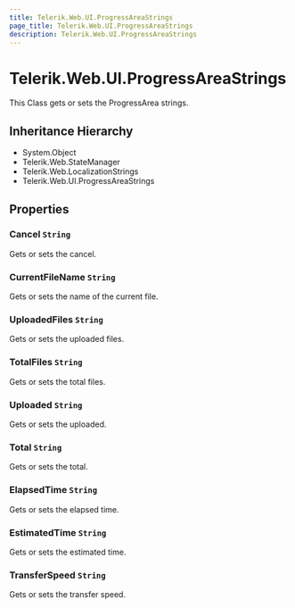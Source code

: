 ```yaml
---
title: Telerik.Web.UI.ProgressAreaStrings
page_title: Telerik.Web.UI.ProgressAreaStrings
description: Telerik.Web.UI.ProgressAreaStrings
---
```


# Telerik.Web.UI.ProgressAreaStrings

This Class gets or sets the ProgressArea strings.

## Inheritance Hierarchy

* System.Object
* Telerik.Web.StateManager
* Telerik.Web.LocalizationStrings
* Telerik.Web.UI.ProgressAreaStrings

## Properties

###  Cancel `String`

Gets or sets the cancel.

###  CurrentFileName `String`

Gets or sets the name of the current file.

###  UploadedFiles `String`

Gets or sets the uploaded files.

###  TotalFiles `String`

Gets or sets the total files.

###  Uploaded `String`

Gets or sets the uploaded.

###  Total `String`

Gets or sets the total.

###  ElapsedTime `String`

Gets or sets the elapsed time.

###  EstimatedTime `String`

Gets or sets the estimated time.

###  TransferSpeed `String`

Gets or sets the transfer speed.

